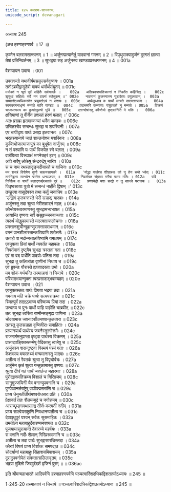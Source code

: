 ```yaml
---
title: २४५ बलराम-सान्त्वनम्
unicode_script: devanagari

---
```



अध्यायः 245

(अथ हरणाहरणपर्व ॥ 17 ॥)

कृष्णेन बलरामसान्त्वनम् ॥ 1 ॥ अर्जुनम्प्रत्यानेतुं यादवानां गमनम् ॥ 2 ॥ विपृथुवाक्यादुर्जनं दूरगतं ज्ञात्वा तेषां प्रतिनिवर्तनम् ॥ 3 ॥ सुभद्रया सह अर्जुनस्य खाण्डवप्रस्थगमनम् ॥ 4 ॥	001a  

वैशम्पायन उवाच ।	001  

उक्तवन्तो यथावीर्यमसकृत्सर्ववृष्णयः ।	001a  
ततोऽब्रवीद्वासुदेवो वाक्यं धर्मार्थसंयुतम् ॥	001c  
`मयोक्तं न श्रुतं पूर्वं सहितैः सर्वयादवैः ।	002a  
अतिक्रान्तमतिक्रान्तं न निवर्तेत कर्हिचित् ।	002c  
शृणुध्वं सहिताः सर्वे मम वाक्यं सहेतुकम् ॥'	002e  
नावमानं कुलस्यास्य गुडाकेशः प्रयुक्तवान् ।	003a  
सम्मानोऽभ्यधिकस्तेन प्रयुक्तोऽयं न संशयः ॥	003c  
अर्थलुब्धान्न वः पार्थो मन्यते सात्वतान्सदा ।	004a  
स्वयंवरमनाधृष्यं मन्यते चापि पाण्डवः ॥	004c  
प्रदानमपि कन्यायाः पशुवत्को नु मन्यते ।	005a  
विक्रयं चाप्यपत्यस्य कः कुर्यात्पुरुषो भुवि ॥	005c  
एतान्दोषांस्तु कौन्तेयो दृष्टवानिति मे मतिः ।	006a  
`क्षत्रियाणां तु वीर्येण प्रशस्तं हरणं बलात् ।'	006c  
अतः प्रसह्य हृतवान्कन्यां धर्मेण पाण्डवः ॥	006e  
उचितश्चैव सम्बन्धः सुभद्रा च शयस्विनी ।	007a  
एष चापीदृशः पार्थः प्रसह्य हृतवानतः ॥	007c  
भरतस्यान्वये जातं शान्तनोश्च यशस्विनः ।	008a  
कुन्तिभोजात्माजापुत्रं का बुभूषेत नार्जुनम् ॥	008c  
न तं पश्यामि यः पार्थं विजयेत रणे बलात् ।	009a  
वर्जयित्वा विरूपाक्षं भगनेत्रहरं हरम् ॥	009c  
अपि सर्वेषु लोकेषु सेन्द्ररुद्रेषु मारिष ।	010a  
स च नाम रथस्तादृङ्मदीयास्ते च वाजिनः ॥	010c  
`मम शस्त्रं विशेषेण तूणौ चाक्षयसायकौ ।	011a  
'योद्धा पार्थश्च शीघ्रास्त्रः को नु तेन समो भवेत् ।	011c  
तमभिद्रुत्य सान्त्वेन परमेण धनञ्जयम् ॥	011e  
निवर्तयत संहृष्टा ममैषा परमा मतिः ।	012a  
यदि निर्जित्य वः पार्थो बलाद्गच्छेत्स्वकं पुरं ॥	012c  
प्रणश्येद्वो यशः सद्यो न तु सान्त्वे पराजयः ।	013a  
`पितृष्वसायाः पुत्रो मे सम्बन्धं नार्हति द्विषाम् ।'	013c  
तच्छ्रुत्वा वासुदेवस्य तथा कर्तुं जनाधिप ॥	013e  
`उद्योगं कृतवन्तस्ते भेरीं सन्नाद्य यादवाः ।	014a  
अर्जुनस्तु तदा श्रुत्वा भेरीसन्नादनं महत् ॥	014c  
कौन्तेयस्त्वरमाणस्तु सुभद्रामभ्यभाषत ।	015a  
आयान्ति वृष्णयः सर्वे ससुहृज्जनबान्धवाः ॥	015c  
त्वदर्थं योद्धुकामास्ते मदरक्तान्तलोचनाः ।	016a  
प्रमत्तानशुचीन्मूढान्सुरामत्तान्नराधमान् ॥	016c  
वमनं पानशीलांस्तान्करिष्यामि शरोत्तमैः ।	017a  
उताहो वा मदोन्मत्तान्नयिष्यामि यमक्षयम् ॥	017c  
एवमुक्त्वा प्रियां पार्थो न्यवर्तत महाबलः ।	018a  
निवर्तमानं दृष्ट्वैव सुभद्रा त्रस्ततां गता ॥	018c  
एवं मा वद पार्थेति पादयोः पतिता तदा ।	019a  
सुभद्रा तु कलिर्जाता वृष्णीनां निधाय च ॥	019c  
एवं ब्रुवन्तः पौरास्ते ह्यपवादरताः प्रभो ।	020a  
मम शोकं वर्धयन्ति तस्मान्नाशं न चिन्तये ।	020c  
परिवादभयान्मुक्ता त्वत्प्रसादाद्भवाम्यहम् ॥	020e  
वैशम्पायन उवाच ।	021  
एवमुक्तस्ततः पार्थः प्रियया भद्रया तदा ।	021a  
गमनाय मतिं चक्रे पार्थः सत्यपराक्रमः ॥	021c  
स्मितपूर्वं तदाऽऽभाष्य परिष्वज्य प्रियां तदा ।	022a  
उत्थाप्य च पुनः पार्थो याहि याहीति चाब्रवीत् ॥	022c  
ततः सुभद्रा त्वरिता रश्मीन्सङ्गृह्य पाणिना ।	023a  
चोदयामास जवनाञ्शीग्रमश्वान्कृतत्वरा ॥	023c  
ततस्तु कृतसन्नाहा वृष्णिवीराः समाहिताः ।	024a  
प्रत्यानयार्थं पार्थस्य जवनैस्तुरगोत्तमैः ॥	024c  
राजमार्गमनुप्राप्ता दृष्ट्वा पार्थस्य विक्रमम् ।	025a  
प्रासादपङ्क्तिस्तम्भेषु वेदिकासु ध्वजेषु च ॥	025c  
अर्जुनस्य शरान्दृष्ट्वा विस्मयं परमं गताः ।	026a  
केशवस्य वचस्तथ्यं मन्यमानास्तु यादवाः ॥	026c  
अतीत्य तं रैवतकं श्रुत्वा तु विपृथोर्वचः ।	027a  
अर्जुनेन कृतं श्रुत्वा गन्तुकामास्तु वृष्णयः ॥	027c  
श्रुत्वा दीर्घं गतं पार्थं न्यवर्तन्त महारथाः ।	028a  
पुरोद्यानमतिक्रम्य विशालं च गिरिव्रजम् ॥	028c  
सानुमुज्जयिनीं चैव वनान्युपवनानि च ।	029a  
पुण्येष्वानर्तराष्ट्रेषु वापीपद्मसरांसि च ॥	029c  
प्राप्य धेनुमतीतीर्थमश्वरोधसरः प्रति ।	030a  
प्रेक्षावर्तं ततः शैलमम्बुदं च नगोत्तमम् ॥	030c  
आराच्छृङ्गमथासाद्य तीर्णः करवतीं नदीम् ।	031a  
प्राप्य साल्वेयराष्ट्राणि निषधानप्यतीत्य च ॥	031c  
देवापृथुपुरं पश्यन् सर्वतः सुसमाहितः ।	032a  
तमतीत्य महाबाहुर्देवारण्यमपश्यत ॥	032c  
पूजयामासुरायान्तं देवारण्ये महर्षयः ।	033a  
स वनानि नदीः शैलान् गिरिप्रस्रवणानि च ॥	033c  
अतीत्य च तदा पार्थः सुभद्रासारथिस्तदा ।	034a  
कौरवं विषयं प्राप्य विशोकः समपद्यत ॥	034c  
सोदर्याणां महाबाहुः सिंहाशयमिवाशयम् ।	035a  
दूरादुपवनोपेतं समन्तात्सलिलावृतम् ॥	035c  
भद्रया मुदितो जिष्णुर्ददर्श वृजिनं पुरम् ॥ ॥	036ac  

इति श्रीमन्महाभारते आदिपर्वणि हरणाहरणपर्वणि पञ्चत्वारिंशदधिकद्विशततमोऽध्यायः ॥ 245 ॥

1-245-20 तस्मात्पापं न चिन्तये ॥ पञ्चत्वारिंशदधिकद्विशततमोऽध्यायः ॥ 245 ॥